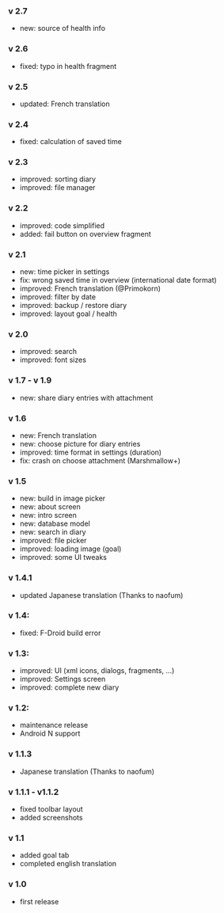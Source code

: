 ### v 2.7
- new: source of health info

### v 2.6
- fixed: typo in health fragment

### v 2.5
- updated: French translation

### v 2.4
- fixed: calculation of saved time

### v 2.3
- improved: sorting diary
- improved: file manager

### v 2.2
- improved: code simplified
- added: fail button on overview fragment

### v 2.1
- new: time picker in settings
- fix: wrong saved time in overview (international date format)
- improved: French translation (@Primokorn)
- improved: filter by date
- improved: backup / restore diary
- improved: layout goal / health

### v 2.0
- improved: search
- improved: font sizes

### v 1.7 - v 1.9
- new: share diary entries with attachment

### v 1.6
- new: French translation
- new: choose picture for diary entries
- improved: time format in settings (duration)
- fix: crash on choose attachment (Marshmallow+)

### v 1.5
- new: build in image picker
- new: about screen
- new: intro screen
- new: database model
- new: search in diary
- improved: file picker
- improved: loading image (goal)
- improved: some UI tweaks

### v 1.4.1
- updated Japanese translation (Thanks to naofum)

### v 1.4:
- fixed: F-Droid build error

### v 1.3:
- improved: UI (xml icons, dialogs, fragments, ...)
- improved: Settings screen
- improved: complete new diary

### v 1.2:
- maintenance release
- Android N support

### v 1.1.3
- Japanese translation (Thanks to naofum)

### v 1.1.1 - v1.1.2
- fixed toolbar layout
- added screenshots

### v 1.1
- added goal tab
- completed english translation

### v 1.0
- first release
